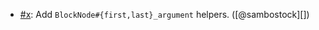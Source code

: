 * [#x](https://github.com/rubocop/rubocop-ast/pull/x): Add `BlockNode#{first,last}_argument` helpers. ([@sambostock][])
